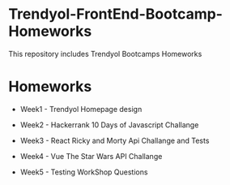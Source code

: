 # Trendyol-FrontEnd-Bootcamp-Homeworks
This repository includes Trendyol Bootcamps Homeworks

# Homeworks

+ Week1 - Trendyol Homepage design

+ Week2 - Hackerrank 10 Days of Javascript Challange

+ Week3 - React Ricky and Morty Api Challange and Tests

+ Week4 - Vue The Star Wars API Challange

+ Week5 - Testing WorkShop Questions
